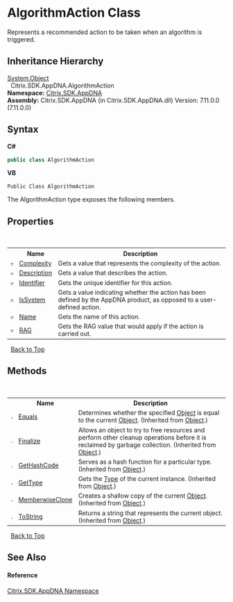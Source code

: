 # AlgorithmAction Class
 

Represents a recommended action to be taken when an algorithm is triggered.


## Inheritance Hierarchy
<a href="http://msdn2.microsoft.com/en-us/library/e5kfa45b" target="_blank">System.Object</a><br />&nbsp;&nbsp;Citrix.SDK.AppDNA.AlgorithmAction<br />
**Namespace:**&nbsp;[Citrix.SDK.AppDNA](index.md)<br />**Assembly:**&nbsp;Citrix.SDK.AppDNA (in Citrix.SDK.AppDNA.dll) Version: 7.11.0.0 (7.11.0.0)

## Syntax

**C#**
```csharp
public class AlgorithmAction
```

**VB**
```vbnet
Public Class AlgorithmAction
```

The AlgorithmAction type exposes the following members.


## Properties
&nbsp;<table><tr><th></th><th>Name</th><th>Description</th></tr><tr><td>![Public property](media/pubproperty.gif "Public property")</td><td><a href="b7b14765-9cbb-4f65-7b5e-9ffc28cd5650">Complexity</a></td><td>
Gets a value that represents the complexity of the action.</td></tr><tr><td>![Public property](media/pubproperty.gif "Public property")</td><td><a href="52972d67-2138-ae5d-076d-1eaf898c7b44">Description</a></td><td>
Gets a value that describes the action.</td></tr><tr><td>![Public property](media/pubproperty.gif "Public property")</td><td><a href="1c7ae16c-c8d6-1897-9d1f-579413ab400a">Identifier</a></td><td>
Gets the unique identifier for this action.</td></tr><tr><td>![Public property](media/pubproperty.gif "Public property")</td><td><a href="b56116b4-689f-e655-f881-e33eff7cf783">IsSystem</a></td><td>
Gets a value indicating whether the action has been defined by the AppDNA product, as opposed to a user-defined action.</td></tr><tr><td>![Public property](media/pubproperty.gif "Public property")</td><td><a href="7069c6a8-9c71-6ccb-4f94-7c108c4ada68">Name</a></td><td>
Gets the name of this action.</td></tr><tr><td>![Public property](media/pubproperty.gif "Public property")</td><td><a href="8bc715d1-d5c3-63a5-c60d-da2c55ba60ff">RAG</a></td><td>
Gets the RAG value that would apply if the action is carried out.</td></tr></table>&nbsp;
<a href="#algorithmaction-class">Back to Top</a>

## Methods
&nbsp;<table><tr><th></th><th>Name</th><th>Description</th></tr><tr><td>![Public method](media/pubmethod.gif "Public method")</td><td><a href="http://msdn2.microsoft.com/en-us/library/bsc2ak47" target="_blank">Equals</a></td><td>
Determines whether the specified <a href="http://msdn2.microsoft.com/en-us/library/e5kfa45b" target="_blank">Object</a> is equal to the current <a href="http://msdn2.microsoft.com/en-us/library/e5kfa45b" target="_blank">Object</a>.
 (Inherited from <a href="http://msdn2.microsoft.com/en-us/library/e5kfa45b" target="_blank">Object</a>.)</td></tr><tr><td>![Protected method](media/protmethod.gif "Protected method")</td><td><a href="http://msdn2.microsoft.com/en-us/library/4k87zsw7" target="_blank">Finalize</a></td><td>
Allows an object to try to free resources and perform other cleanup operations before it is reclaimed by garbage collection.
 (Inherited from <a href="http://msdn2.microsoft.com/en-us/library/e5kfa45b" target="_blank">Object</a>.)</td></tr><tr><td>![Public method](media/pubmethod.gif "Public method")</td><td><a href="http://msdn2.microsoft.com/en-us/library/zdee4b3y" target="_blank">GetHashCode</a></td><td>
Serves as a hash function for a particular type.
 (Inherited from <a href="http://msdn2.microsoft.com/en-us/library/e5kfa45b" target="_blank">Object</a>.)</td></tr><tr><td>![Public method](media/pubmethod.gif "Public method")</td><td><a href="http://msdn2.microsoft.com/en-us/library/dfwy45w9" target="_blank">GetType</a></td><td>
Gets the <a href="http://msdn2.microsoft.com/en-us/library/42892f65" target="_blank">Type</a> of the current instance.
 (Inherited from <a href="http://msdn2.microsoft.com/en-us/library/e5kfa45b" target="_blank">Object</a>.)</td></tr><tr><td>![Protected method](media/protmethod.gif "Protected method")</td><td><a href="http://msdn2.microsoft.com/en-us/library/57ctke0a" target="_blank">MemberwiseClone</a></td><td>
Creates a shallow copy of the current <a href="http://msdn2.microsoft.com/en-us/library/e5kfa45b" target="_blank">Object</a>.
 (Inherited from <a href="http://msdn2.microsoft.com/en-us/library/e5kfa45b" target="_blank">Object</a>.)</td></tr><tr><td>![Public method](media/pubmethod.gif "Public method")</td><td><a href="http://msdn2.microsoft.com/en-us/library/7bxwbwt2" target="_blank">ToString</a></td><td>
Returns a string that represents the current object.
 (Inherited from <a href="http://msdn2.microsoft.com/en-us/library/e5kfa45b" target="_blank">Object</a>.)</td></tr></table>&nbsp;
<a href="#algorithmaction-class">Back to Top</a>

## See Also


#### Reference
<a href="fe2d265b-410b-8b11-1eb4-a790e0b062bf">Citrix.SDK.AppDNA Namespace</a><br />
